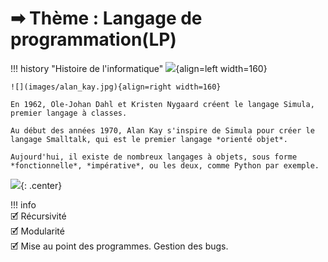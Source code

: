 # &#10145; Thème : Langage de programmation(LP)  
	
!!! history "Histoire de l'informatique"
    ![](../images/portraits/dahl-nygaard-simula.jpg){align=left width=160} 

    ![](images/alan_kay.jpg){align=right width=160}

    En 1962, Ole-Johan Dahl et Kristen Nygaard créent le langage Simula, premier langage à classes. 

    Au début des années 1970, Alan Kay s'inspire de Simula pour créer le langage Smalltalk, qui est le premier langage *orienté objet*.

    Aujourd'hui, il existe de nombreux langages à objets, sous forme *fonctionnelle*, *impérative*, ou les deux, comme Python par exemple.


![](../images/wc7.png){: .center} 
 
!!! info     
    🗹 Récursivité  
    🗹 Modularité  	
    🗹 Mise au point des programmes. Gestion des bugs.  